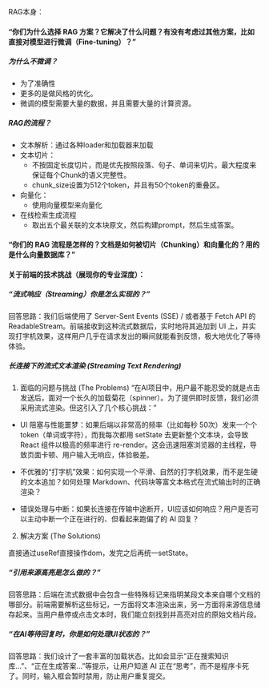 

RAG本身：

#### “你们为什么选择 RAG 方案？它解决了什么问题？有没有考虑过其他方案，比如直接对模型进行微调（Fine-tuning）？”

##### 为什么不微调？
- 为了准确性
- 更多的是做风格的优化。
- 微调的模型需要大量的数据，并且需要大量的计算资源。

##### RAG的流程？

- 文本解析：通过各种loader和加载器来加载
- 文本切片：
    - 不按固定长度切片，而是优先按照段落、句子、单词来切片。最大程度来保证每个Chunk的语义完整性。
    - chunk_size设置为512个token，并且有50个token的重叠区。
- 向量化：
    - 使用向量模型来向量化
- 在线检索生成流程
    - 取出五个最关联的文本块原文，然后构建prompt，然后生成答案。


#### “你们的 RAG 流程是怎样的？文档是如何被切片（Chunking）和向量化的？用的是什么向量数据库？”


#### 关于前端的技术挑战（展现你的专业深度）：
##### “流式响应（Streaming）你是怎么实现的？”
回答思路：我们后端使用了 Server-Sent Events (SSE) / 或者基于 Fetch API 的 ReadableStream。前端接收到这种流式数据后，实时地将其追加到 UI 上，并实现打字机效果，这样用户几乎在请求发出的瞬间就能看到反馈，极大地优化了等待体验。
##### 长连接下的流式文本渲染 (Streaming Text Rendering)

1. 面临的问题与挑战 (The Problems)
“在AI项目中，用户最不能忍受的就是点击发送后，面对一个长久的加载菊花（spinner）。为了提供即时反馈，我们必须采用流式渲染。但这引入了几个核心挑战：”

- UI 阻塞与性能噩梦：如果后端以非常高的频率（比如每秒 50次）发来一个个 token（单词或字符），而我每次都用 setState 去更新整个文本块，会导致 React 组件以极高的频率进行 re-render。这会迅速阻塞浏览器的主线程，导致页面卡顿、用户输入无响应，体验极差。

- 不优雅的“打字机”效果：如何实现一个平滑、自然的打字机效果，而不是生硬的文本追加？如何处理 Markdown、代码块等富文本格式在流式输出时的正确渲染？

- 错误处理与中断：如果长连接在传输中途断开，UI应该如何响应？用户是否可以主动中断一个正在进行的、但看起来跑偏了的 AI 回复？

2. 解决方案 (The Solutions)

直接通过useRef直接操作dom，发完之后再统一setState。




##### “引用来源高亮是怎么做的？”
回答思路：后端在流式数据中会包含一些特殊标记来指明某段文本来自哪个文档的哪部分。前端需要解析这些标记，一方面将文本渲染出来，另一方面将来源信息储存起来。当用户悬停或点击文本时，我们能立刻找到并高亮对应的原始文档片段。

##### “在AI等待回复时，你是如何处理UI状态的？”
回答思路：我们设计了一套丰富的加载状态。比如会显示“正在搜索知识库...”、“正在生成答案...”等提示，让用户知道 AI 正在“思考”，而不是程序卡死了。同时，输入框会暂时禁用，防止用户重复提交。